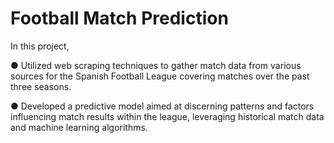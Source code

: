 # Football Match Prediction
In this project,

●	Utilized web scraping techniques to gather match data from various sources for the Spanish Football League covering matches over the past three seasons.

●	Developed a predictive model aimed at discerning patterns and factors influencing match results within the league, leveraging historical match data and machine learning algorithms.
